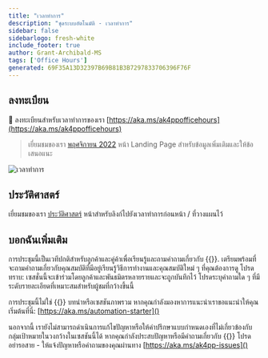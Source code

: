 ```yaml
---
title: "เวลาทําการ"
description: "ชุดระบบอัตโนมัติ - เวลาทําการ"
sidebar: false
sidebarlogo: fresh-white
include_footer: true
author: Grant-Archibald-MS
tags: ['Office Hours']
generated: 69F35A13D32397B69B81B3B7297833706396F76F
---
```


## ลงทะเบียน

<g-emoji class="g-emoji" alias="calendar" fallback-src="https://github.githubassets.com/images/icons/emoji/unicode/1f4c6.png">📆</g-emoji> ลงทะเบียนสําหรับเวลาทําการของเรา [https://aka.ms/ak4ppofficehours](https://aka.ms/ak4ppofficehours)

> เยี่ยมชมของเรา [พฤศจิกายน 2022](/th/office-hours/november-2022) หน้า Landing Page สําหรับข้อมูลเพิ่มเติมและให้ข้อเสนอแนะ

![เวลาทําการ](/images/office-hours.png)

## ประวัติศาสตร์

เยี่ยมชมของเรา [ประวัติศาสตร์](/th/office-hours/history) หน้าสําหรับลิงก์ไปยังเวลาทําการก่อนหน้า / ที่วางแผนไว้

## บอกฉันเพิ่มเติม

การประชุมนี้เป็นเวทีปกติสําหรับลูกค้าและคู่ค้าเพื่อเรียนรู้และถามคําถามเกี่ยวกับ {{<product-name>}}. เตรียมพร้อมที่จะถามคําถามเกี่ยวกับคุณสมบัติที่มีอยู่เรียนรู้วิธีการทํางานและคุณสมบัติใหม่ ๆ ที่คุณต้องการดู โปรดทราบ: เซสชั่นนี้จะเข้าร่วมโดยลูกค้าและพันธมิตรหลายรายและจะถูกบันทึกไว้ โปรดระบุคําถามใด ๆ ที่มีระดับรายละเอียดที่เหมาะสมสําหรับผู้ชมที่กว้างขึ้นนี้

การประชุมนี้ไม่ใช่ {{<product-name>}} บทนําหรือเซสชันภาพรวม หากคุณกําลังมองหาการแนะนําเราขอแนะนําให้คุณเริ่มต้นที่นี่: [https://aka.ms/automation-starter]()

นอกจากนี้ เรายังไม่สามารถดําเนินการแก้ไขปัญหาหรือให้คําปรึกษาแบบกําหนดเองที่ไม่เกี่ยวข้องกับกลุ่มเป้าหมายในวงกว้างในเซสชันนี้ได้ หากคุณกําลังประสบปัญหาหรือมีคําถามเกี่ยวกับ {{<product-name>}} โปรดอย่ารอสาย - ให้แจ้งปัญหาหรือคําถามของคุณผ่านทาง [https://aka.ms/ak4pp-issues]()
